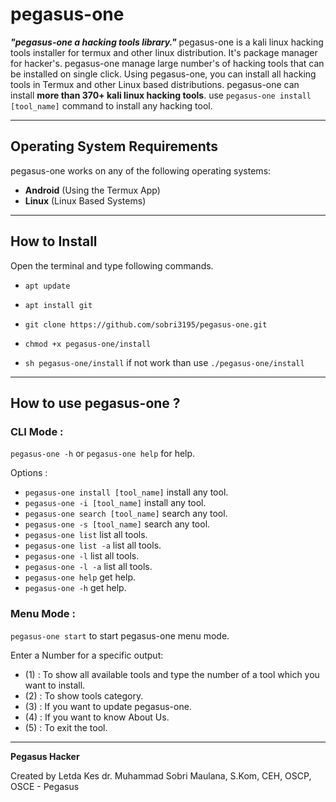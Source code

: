 # pegasus-one

***"pegasus-one a hacking tools library."***
pegasus-one is a kali linux hacking tools installer for termux and other linux distribution. It's package manager for hacker's.
pegasus-one manage large number's of hacking tools that can be installed on single click. Using pegasus-one, you can install all hacking tools in Termux and other Linux based distributions.
pegasus-one can install **more than 370+ kali linux hacking tools**. use `pegasus-one install [tool_name]` command to install any hacking tool.


------------------------------------------------------------------------

## Operating System Requirements

pegasus-one works on any of the following operating systems:<br>
- **Android** (Using the Termux App) <br>
- **Linux** (Linux Based Systems) <br>

------------------------------------------------------------------------

## How to Install

Open the terminal and type following commands.

* `apt update`

* `apt install git`

* `git clone https://github.com/sobri3195/pegasus-one.git`

* `chmod +x pegasus-one/install`

* `sh pegasus-one/install` if not work than use `./pegasus-one/install`

------------------------------------------------------------------------

## How to use pegasus-one ?

### CLI Mode :
`pegasus-one -h` or `pegasus-one help` for help.

Options :
- `pegasus-one install [tool_name]` install any tool.
- `pegasus-one -i [tool_name]` install any tool.
- `pegasus-one search [tool_name]` search any tool.
- `pegasus-one -s [tool_name]` search any tool.
- `pegasus-one list` list all tools.
- `pegasus-one list -a` list all tools.
- `pegasus-one -l` list all tools.
- `pegasus-one -l -a` list all tools.
- `pegasus-one help` get help.
- `pegasus-one -h` get help.

### Menu Mode :

`pegasus-one start` to start pegasus-one menu mode.

Enter a Number for a specific output:
- (1) : To show all available tools and type the number of a tool which you want to install.
- (2) : To show tools category.
- (3) : If you want to update pegasus-one.
- (4) : If you want to know About Us.
- (5) : To exit the tool.

------------------------------------------------------------------------

**Pegasus Hacker**

Created by Letda Kes dr. Muhammad Sobri Maulana, S.Kom, CEH, OSCP, OSCE - Pegasus


